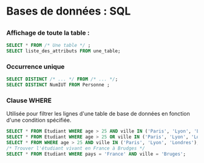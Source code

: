 # Bases de données : SQL

##

### Affichage de toute la table :

```sql
SELECT * FROM /* Une table */ ;
SELECT liste_des_attributs FROM une_table;
```

### Occurrence unique

```sql
SELECT DISTINCT /* ... */ FROM /* ... */;
SELECT DISTINCT NumIUT FROM Personne ;
```

### Clause WHERE
Utilisée pour filtrer les lignes d'une table de base de données en fonction d'une condition spécifiée.

```sql
SELECT * FROM Etudiant WHERE age > 25 AND ville IN ('Paris', 'Lyon', 'Londres');
SELECT * FROM Etudiant WHERE age > 25 OR ville IN ('Paris', 'Lyon', 'Londres');
SELECT * FROM WHERE age > 25 AND ville IN ('Paris', 'Lyon', 'Londres');
/* Trouver l'étudiant vivant en France à Brudges */
SELECT * FROM Etudiant WHERE pays = 'France' AND ville = 'Bruges';